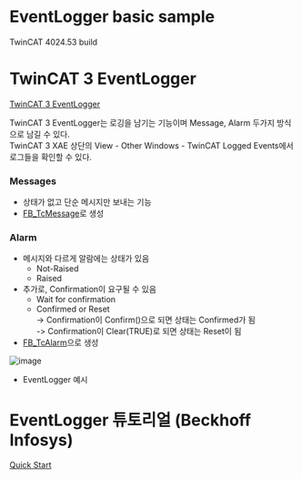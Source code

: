 
# EventLogger basic sample
TwinCAT 4024.53 build  


# TwinCAT 3 EventLogger
[TwinCAT 3 EventLogger](https://infosys.beckhoff.com/english.php?content=../content/1033/tc3_eventlogger/index.html&id=8504177607767980219)

TwinCAT 3 EventLogger는 로깅을 남기는 기능이며 Message, Alarm 두가지 방식으로 남길 수 있다.  
TwinCAT 3 XAE 상단의 View - Other Windows - TwinCAT Logged Events에서 로그들을 확인할 수 있다.

### Messages
- 상태가 없고 단순 메시지만 보내는 기능
- [FB_TcMessage](https://infosys.beckhoff.com/english.php?content=../content/1033/tc3_eventlogger/5003041163.html&id=3352751725740089607)로 생성

### Alarm
- 메시지와 다르게 알람에는 상태가 있음
	- Not-Raised
	- Raised
- 추가로, Confirmation이 요구될 수 있음 
	- Wait for confirmation
	- Confirmed or Reset  
		-> Confirmation이 Confirm()으로 되면 상태는 Confirmed가 됨  
		-> Confirmation이 Clear(TRUE)로 되면 상태는 Reset이 됨
- [FB_TcAlarm](https://infosys.beckhoff.com/english.php?content=../content/1033/tc3_eventlogger/5001926923.html&id=)으로 생성


![image](https://github.com/changdae-b/EventLogger_basic_sample/assets/108038154/980571ba-fc0c-4e68-a3a2-f307cbc1c54d)
* EventLogger 예시


# EventLogger 튜토리얼 (Beckhoff Infosys)
[Quick Start](https://infosys.beckhoff.com/english.php?content=../content/1033/tc3_eventlogger/4279107979.html&id=8268152104426051231) 
